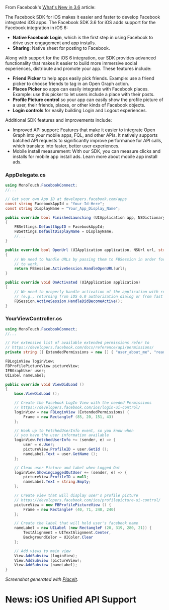 From Facebook's [What's New in 3.6](https://developers.facebook.com/ios/features/whats-new-ios-sdk-3.6/) article:

The Facebook SDK for iOS makes it easier and faster to develop Facebook
integrated iOS apps. The Facebook SDK 3.6 for iOS adds support for the
Facebook integration in iOS 6:

* **Native Facebook Login**, which is the first step in using Facebook to drive user engagement and app installs.
* **Sharing**: Native sheet for posting to Facebook.
 
Along with support for the iOS 6 integration, our SDK provides advanced functionality that makes it easier to build more immersive social experiences, distribute and promote your app. These features include:

* **Friend Picker** to help apps easily pick friends. Example: use a friend picker to choose friends to tag in an Open Graph action.
* **Places Picker** so apps can easily integrate with Facebook places. Example: use this picker to let users include a place with their posts.
* **Profile Picture control** so your app can easily show the profile picture of a user, their friends, places, or other kinds of Facebook objects.
* **Login controls** for easily building Login and Logout experiences.

Additional SDK features and improvements include:
 
* Improved API support: Features that make it easier to integrate Open Graph into your mobile apps, FQL, and other APIs. It natively supports batched API requests to significantly improve performance for API calls, which translate into faster, better user experiences.
* Mobile install measurement: With our SDK, you can measure clicks and installs for mobile app install ads. Learn more about mobile app install ads.

### AppDelegate.cs

```csharp
using MonoTouch.FacebookConnect;
//...

// Get your own App ID at developers.facebook.com/apps
const string FacebookAppId = "Your-Id-Here";
const string DisplayName = "Your_App_Display_Name";

public override bool FinishedLaunching (UIApplication app, NSDictionary options)
{
	FBSettings.DefaultAppID = FacebookAppId;
	FBSettings.DefaultDisplayName = DisplayName;
	//...
}

public override bool OpenUrl (UIApplication application, NSUrl url, string sourceApplication, NSObject annotation)
{
	// We need to handle URLs by passing them to FBSession in order for SSO authentication
	// to work.
	return FBSession.ActiveSession.HandleOpenURL(url);
}

public override void OnActivated (UIApplication application)
{
	// We need to properly handle activation of the application with regards to SSO
	// (e.g., returning from iOS 6.0 authorization dialog or from fast app switching).
	FBSession.ActiveSession.HandleDidBecomeActive();
}

```

### YourViewController.cs

```csharp
using MonoTouch.FacebookConnect;
//...

// For extensive list of available extended permissions refer to 
// https://developers.facebook.com/docs/reference/api/permissions/
private string [] ExtendedPermissions = new [] { "user_about_me", "read_stream"};

FBLoginView loginView;
FBProfilePictureView pictureView;
IFBGraphUser user;
UILabel nameLabel;

public override void ViewDidLoad ()
{
	base.ViewDidLoad ();

	// Create the Facebook LogIn View with the needed Permissions
	// https://developers.facebook.com/ios/login-ui-control/
	loginView = new FBLoginView (ExtendedPermissions) {
		Frame = new RectangleF (85, 20, 151, 43)
	};

	// Hook up to FetchedUserInfo event, so you know when
	// you have the user information available
	loginView.FetchedUserInfo += (sender, e) => {
		user = e.User;
		pictureView.ProfileID = user.GetId ();
		nameLabel.Text = user.GetName ();
	};

	// Clean user Picture and label when Logged Out
	loginView.ShowingLoggedOutUser += (sender, e) => {
		pictureView.ProfileID = null;
		nameLabel.Text = string.Empty;
	};

	// Create view that will display user's profile picture
	// https://developers.facebook.com/ios/profilepicture-ui-control/
	pictureView = new FBProfilePictureView () {
		Frame = new RectangleF (40, 71, 240, 240)
	};

	// Create the label that will hold user's facebook name
	nameLabel = new UILabel (new RectangleF (20, 319, 280, 21)) {
		TextAlignment = UITextAlignment.Center,
		BackgroundColor = UIColor.Clear
	};

	// Add views to main view
	View.AddSubview (loginView);
	View.AddSubview (pictureView);
	View.AddSubview (nameLabel);
}

```


*Screenshot generated with [PlaceIt](http://placeit.breezi.com/).*

# News: iOS Unified API Support